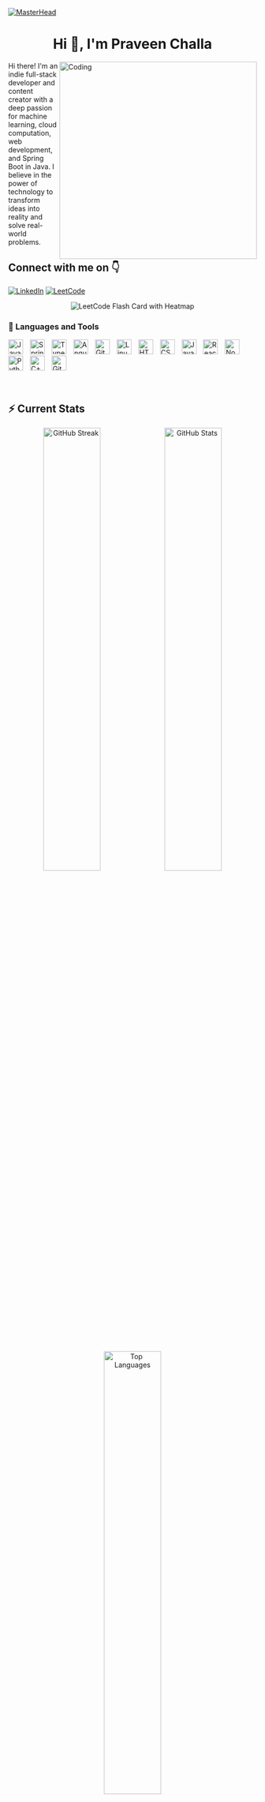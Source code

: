 [![MasterHead](https://firebasestorage.googleapis.com/v0/b/flexi-coding.appspot.com/o/dempgi7-520f8d5f-63d4-4453-8822-dbc149ae27f8.gif?alt=media&token=91c0c7b2-93c3-4029-b011-1a8703c5730d)](https://rishavchanda.io)
<h1 align="center">Hi 👋, I'm Praveen Challa</h1>

<img align="right" alt="Coding" width="400" src="https://cdn.dribbble.com/users/1162077/screenshots/3848914/programmer.gif">
Hi there! I'm an indie full-stack developer and content creator with a deep passion for machine learning, cloud computation, web development, and Spring Boot in Java. I believe in the power of technology to transform ideas into reality and solve real-world problems.

## Connect with me on 👇

[![LinkedIn](https://img.shields.io/badge/LinkedIn--blue)](https://www.linkedin.com/in/praveen-challa-6043a3276/)
[![LeetCode](https://img.shields.io/badge/LeetCode--blue)](https://leetcode.com/u/Arjunkrishna1234/)

<p align="center">
  <img src="https://leetcard.jacoblin.cool/Arjunkrishna1234?theme=dark&font=Strait&ext=heatmap" alt="LeetCode Flash Card with Heatmap" />
</p>

### 🧰 Languages and Tools

<p align="left">
<img src="https://cdn.jsdelivr.net/gh/devicons/devicon/icons/java/java-original.svg" alt="Java" width="30px" style="padding-right:10px;" />
<img src="https://cdn.jsdelivr.net/gh/devicons/devicon/icons/spring/spring-original.svg" alt="Spring" width="30px" style="padding-right:10px;" />
<img src="https://cdn.jsdelivr.net/gh/devicons/devicon/icons/typescript/typescript-plain.svg" alt="TypeScript" width="30px" style="padding-right:10px;" />
<img src="https://cdn.jsdelivr.net/gh/devicons/devicon/icons/angularjs/angularjs-plain.svg" alt="Angular" width="30px" style="padding-right:10px;" />
<img src="https://cdn.jsdelivr.net/gh/devicons/devicon/icons/git/git-original.svg" alt="Git" width="30px" style="padding-right:10px;" />
<img src="https://cdn.jsdelivr.net/gh/devicons/devicon/icons/linux/linux-original.svg" alt="Linux" width="30px" style="padding-right:10px;" />
<img src="https://cdn.jsdelivr.net/gh/devicons/devicon/icons/html5/html5-plain.svg" alt="HTML" width="30px" style="padding-right:10px;" />
<img src="https://cdn.jsdelivr.net/gh/devicons/devicon/icons/css3/css3-plain.svg" alt="CSS" width="30px" style="padding-right:10px;" />
<img src="https://cdn.jsdelivr.net/gh/devicons/devicon/icons/javascript/javascript-plain.svg" alt="JavaScript" width="30px" style="padding-right:10px;" />
<img src="https://cdn.jsdelivr.net/gh/devicons/devicon/icons/react/react-original.svg" alt="React" width="30px" style="padding-right:10px;" />
<img src="https://cdn.jsdelivr.net/gh/devicons/devicon/icons/nodejs/nodejs-original.svg" alt="NodeJS" width="30px" style="padding-right:10px;" />
<img src="https://cdn.jsdelivr.net/gh/devicons/devicon/icons/python/python-plain.svg" alt="Python" width="30px" style="padding-right:10px;" />
<img src="https://cdn.jsdelivr.net/gh/devicons/devicon/icons/cplusplus/cplusplus-line.svg" alt="C++" width="30px" style="padding-right:10px;" />
<img src="https://cdn.jsdelivr.net/gh/devicons/devicon/icons/github/github-original.svg" alt="GitHub" width="30px" style="padding-right:10px;" />
</p>
<br />

## ⚡ Current Stats

<div align="center">
  <img width="48%" src="https://streak-stats.demolab.com/?user=praveenarjun&theme=tokyonight&count_private=true" alt="GitHub Streak" />
  <img width="48%" src="https://github-readme-stats.vercel.app/api?username=praveenarjun&show_icons=true&theme=tokyonight&count_private=true" alt="GitHub Stats" />
  <img width="48%" src="https://github-readme-stats.vercel.app/api/top-langs/?username=praveenarjun&layout=compact&theme=tokyonight" alt="Top Languages" />
</div>

<h2>See my portfolio 🌐</h2>
[My Portfolio](https://github.com/praveenarjun)
